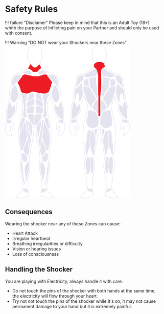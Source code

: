 # Safety Rules 
!!! failure "Disclamer"
    Please keep in mind that this is an Adult Toy (18+) whith the purpose of Inflicting pain on your Partner and should only be used with consent.

!!! Warning "DO NOT wear your Shockers near these Zones"
    ![Image "Image"](nogo-body-zones.png)  

## Consequences
Wearing the shocker near any of these Zones can cause:  
    
- Heart Attack  
- Irregular heartbeat  
- Breathing irregularities or difficulty  
- Vision or hearing issues  
- Loss of consciousness

## Handling the Shocker
You are playing with Electricity, always handle it with care.  

- Do not touch the pins of the shocker with both hands at the same time, the electricity will flow through your heart.
- Try not not touch the pins of the shocker while it's on, it may not cause permanent damage to your hand but it is extremely painful.  
    